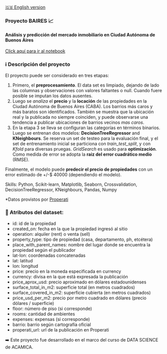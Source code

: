 [:uk: English version](https://github.com/iseka-dev/baires-project/blob/master/README.md)

### Proyecto BAIRES  :chart_with_upwards_trend:
#### Análisis y predicción del mercado inmobiliario en Ciudad Autónoma de Buenos Aires
[Click aquí para ir al notebook](https://github.com/iseka-dev/baires-project/blob/master/HousePricing_BsAs.ipynb)

### :information_source: Descripción del proyecto 

El proyecto puede ser considerado en tres etapas:

1. Primero, el **preprocesamiento**. El data set es limpiado, dejando de lado las columnas y observaciones con valores faltantes o null. Cuando fuere posible se imputan los datos ausentes.
2. Luego se *analiza* el **precio** y la **locación** de las propiedades en la Ciudad Autónoma de Buenos Aires (CABA). Los barrios más caros y más baratos son identificados. También se muestra que la ubicación real y la publicada no siempre coinciden, y puede observarse una tendencia a publicar ubicaciones de barrios vecinos *mas caros*.
3. En la etapa 3 se lleva se configuran las categorías en términos binarios. Luego se entrenan dos modelos: **DecisionTreeRegressor** and **KNeighbours**. Se reserva un set de testeo para la evaluación final, y el set de entrenamiento inicial se particiona con *train_test_split*, y con *Kfold* para diversas pruegas. *GridSearch* es usado para **optimización**. Como medida de error se adopta la **raiz del error cuadrático medio** (RMSE).

Finalmente, el modelo puede **predecir el precio de propiedades** con un error estimado de +/-$ 40000 (dependiendo el modelo).

Skills: Python, Scikit-learn, Matplotlib, Seaborn, Crossvalidation, DecisionTreeRegressor, KNeighbours, Pandas, Numpy

*Datos provistos por [Properati](https://www.properati.com.ar/data)

### :telescope: Atributos del dataset: 

* id: id de la propiedad
* created_on: fecha en la que la propiedad ingresó al sitio
* operation: alquiler (rent) o venta (sell)
* property_type: tipo de propiedad (casa, departamento, ph, etcétera)
* place_with_parent_names: nombre del lugar donde se encuentra la propiedad según el publicador
* lat-lon: coordenadas concatenadas
* lat: latitud
* lon: longitud
* price: precio en la moneda especificada en currency
* currency: divisa en la que está expresada la publicación
* price_aprox_usd: precio aproximado en dólares estadounidenses
* surface_total_in_m2: superficie total (en metros cuadrados)
* surface_covered_in_m2: superficie cubierta (en metros cuadrados)
* price_usd_per_m2: precio por metro cuadrado en dólares (precio dólares / superficie)
* floor: número de piso (si corresponde)
* rooms: cantidad de ambientes
* expenses: expensas (si corresponde)
* barrio: barrio según cartografía oficial
* properati_url: url de la publicación en Properati

 :arrow_right: Este proyecto fue desarrollado en el marco del curso de DATA SCIENCE de ACAMICA.
